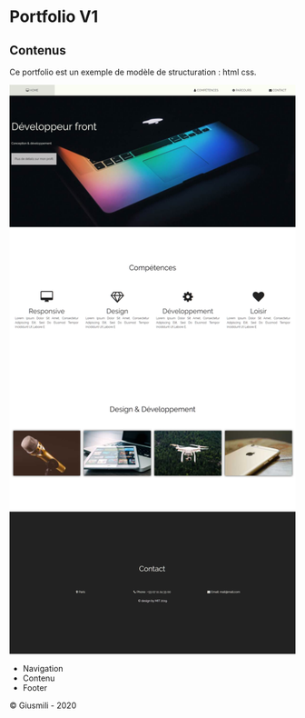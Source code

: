 # Portfolio V1

## Contenus
Ce portfolio est un exemple de modèle de structuration : html css.

![screenshot](./asset/Screenshot_2019-10-27%20Portfolio.png "porfoilio")

* Navigation
* Contenu
* Footer

&copy; Giusmili - 2020